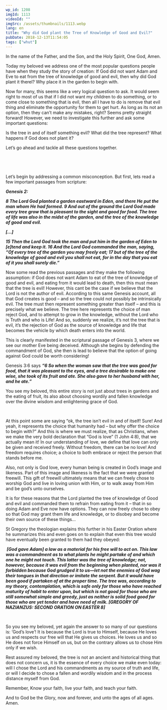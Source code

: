 ```yaml
---
wp_id: 1208
imgId: 1113
videoId: ""
imgSrc: /assets/thumbnails/1113.webp
lang: en
title: "Why did God plant the Tree of Knowledge of Good and Evil?"
pubDate: 2018-12-13T11:54:05
tags: ["whut"]
---
```


<!-- page: 6 -->

<p>In the name of the Father, and the Son, and the Holy Spirit, One God, Amen.</p>
<p>Today my beloved we address one of the most popular questions people have when they study the story of creation: If God did not want Adam and Eve to eat from the tree of knowledge of good and evil, then why did God plant it therel? Why place it in the garden to begin with.</p>
<p>Now for many, this seems like a very logical question to ask. It would seem right to most of us that if I did not want my children to do something, or to come close to something that is evil, then all I have to do is remove that evil thing and eliminate the opportunity for them to get hurt. As long as its not an option, then they can’t make any mistakes, right? Seems pretty straight forward! However, we need to investigate this further and ask some important questions:</p>
<p>Is the tree in and of itself something evil? What did the tree represent? What happens if God does not plant it?</p>
<p>Let’s go ahead and tackle all these questions together.</p>
<p>&nbsp;</p>
<p>&nbsp;</p>
<p>Let’s begin by addressing a common misconception. But first, lets read a few important passages from scripture:</p>
<p><strong><em>Genesis 2: </em></strong></p>
<p><strong><em>8 The Lord God planted a garden eastward in Eden, and there He put the man whom He had formed. 9 And out of the ground the Lord God made every tree grow that is pleasant to the sight and good for food. The tree of life was also in the midst of the garden, and the tree of the knowledge of good and evil. </em></strong></p>
<p><strong><em>[…]</em></strong></p>
<p><strong><em>15 Then the Lord God took the man and put him in the garden of Eden to [e]tend and keep it. 16 And the Lord God commanded the man, saying, “Of every tree of the garden you may freely eat; 17 but of the tree of the knowledge of good and evil you shall not eat, for in the day that you eat of it you shall surely die.”</em></strong></p>
<p>Now some read the previous passages and they make the following assumption: if God does not want Adam to eat of the tree of knowledge of good and evil, and eating from it would lead to death, then this must mean that the tree is evil! However, this cant be the case if we believe that the Lord is not the author of evil. According to this same Genesis account, all that God creates is good – and so the tree could not possibly be intrinsically evil. The tree must then represent something greater than itself – and this is precisely what we believe. The tree here represents the choice of man reject God, and to attempt to grow in the knowledge, without the Lord who is Truth and who is Life! And so, suddenly we realize, it’s not the tree that is evil, it’s the rejection of God as the source of knowledge and life that becomes the vehicle by which death enters into the world.</p>
<p>This is clearly manifested in the scriptural passage of Genesis 3, where we see our mother Eve being deceived. Although she begins by defending the commandment of God, she then is lead to believe that the option of going against God could be worth considering!</p>
<p>Genesis 3:6 says <strong><em>“6 So when the woman saw that the tree was good for food, that it was pleasant to the eyes, and a tree desirable to make one wise, she took of its fruit and ate. She also gave to her husband with her, and he ate.”</em></strong></p>
<p>You see my beloved, this entire story is not just about trees in gardens and the eating of fruit, its also about choosing wordily and fallen knowledge over the divine wisdom and enlightening grace of God.</p>
<p>&nbsp;</p>
<p>At this point some are saying “ok, the tree isn’t evil in and of itself! Sure! And yeah, it represents the choice that humanity had – but why offer the choice to begin with?” And this is where we must realize, that as Christians, when we make the very bold declaration that “God is love” (1 John 4:8), that we actually mean it! In our understanding of love, we define that love can only be given and received freely. Without freedom, there can be no love! And freedom requires choice; a choice to both embrace or reject the person that stands before me.</p>
<p>Also, not only is God love, every human being is created in God’s image and likeness. Part of this image and likeness is the fact that we were granted freewill. This gift of freewill ultimately means that we can freely chose to worship God and live in loving union with Him, or to walk away from Him and be god’s unto ourselves.</p>
<p>It is for these reasons that the Lord planted the tree of knowledge of Good and evil and commanded them to refrain from eating from it – that in so doing Adam and Eve now have options. They can now freely chose to obey so that God may grant them life and knowledge, or to disobey and become their own source of these things…</p>
<p>St Gregory the theologian explains this further in his Easter Oration where he summarizes this and even goes on to explain that even this tree would have eventually been granted to them had they obeyed:</p>
<p><strong><em> [God gave Adam] a law as a material for his free will to act on. This law was a commandment as to what plants he might partake of and which one he might not touch. This latter was the tree of knowledge; not, however, because it was evil from the beginning when planted, nor was it forbidden because God grudged it to us—let not the enemies of God wag their tongues in that direction or imitate the serpent. But it would have been good if partaken of at the proper time. The tree was, according to my theory, contemplation, which is safe only for those who have reached maturity of habit to enter upon, but which is not good for those who are still somewhat simple and greedy, just as neither is solid food good for those who are yet tender and have need of milk. [G</em></strong><strong><em>REGORY OF </em></strong><strong><em>N</em></strong><strong><em>AZIANZUS</em></strong><strong><em>: S</em></strong><strong><em>ECOND </em></strong><strong><em>O</em></strong><strong><em>RATION ON </em></strong><strong><em>E</em></strong><strong><em>ASTER 8]</em></strong></p>
<p>&nbsp;</p>
<p>So you see my beloved, yet again the answer to so many of our questions is: ‘God’s love’! It is because the Lord is true to Himself, because He loves us and respects our free will that He gives us choices. He loves us and so He does not force Himself on us, but on the contrary allows us to chose Him only if we wish.</p>
<p>Rest assured my beloved, the tree is not an ancient and historical thing that does not concern us, it is the essence of every choice we make even today: will I chose the Lord and his commandments as my source of truth and life, or will I decide to chose a fallen and wordily wisdom and in the process distance myself from God.</p>
<p>Remember, Know your faith, live your faith, and teach your faith.</p>
<p>And to God be the Glory, now and forever, and unto the ages of all ages. Amen.</p>
